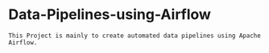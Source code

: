# Data-Pipelines-using-Airflow

	This Project is mainly to create automated data pipelines using Apache Airflow.
